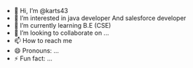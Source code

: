 - 👋 Hi, I’m @karts43
- 👀 I’m interested in java developer And salesforce developer
- 🌱 I’m currently learning B.E (CSE) 
- 💞️ I’m looking to collaborate on ...
- 📫 How to reach me 
- 😄 Pronouns: ...
- ⚡ Fun fact: ...

<!---
karts43/karts43 is a ✨ special ✨ repository because its `README.md` (this file) appears on your GitHub profile.
You can click the Preview link to take a look at your changes.
--->
